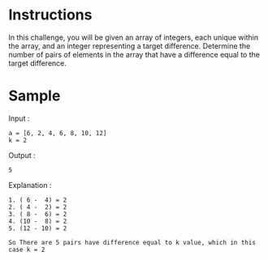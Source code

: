 # Instructions
In this challenge, you will be given an array of integers, each unique within the array, and an integer representing a target difference. Determine the number of pairs of elements in the array that have a difference equal to the target difference.  

# Sample
Input :
```
a = [6, 2, 4, 6, 8, 10, 12]
k = 2
```
Output :
```
5
```
Explanation :
```
1. ( 6 -  4) = 2
2. ( 4 -  2) = 2
3. ( 8 -  6) = 2
4. (10 -  8) = 2
5. (12 - 10) = 2

So There are 5 pairs have difference equal to k value, which in this case k = 2
```